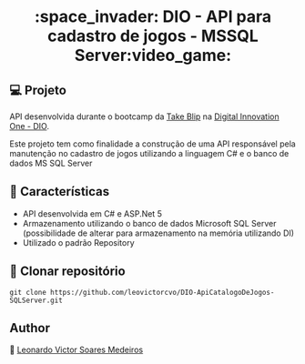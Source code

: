 <h1 align="center">:space_invader: DIO - API para cadastro de jogos - MSSQL Server:video_game:</h1>

## :computer: Projeto

API desenvolvida durante o bootcamp da [Take Blip](https://https://www.take.net/) na [Digital Innovation One - DIO](https://digitalinnovation.one/). 

Este projeto tem como finalidade a construção de uma API responsável pela manutenção no cadastro de jogos utilizando a linguagem C# e o banco de dados MS SQL Server

## :wrench: Características

- API desenvolvida em C# e ASP.Net 5
- Armazenamento utilizando o banco de dados Microsoft SQL Server (possibilidade de alterar para armazenamento na memória utilizando DI)
- Utilizado o padrão Repository

## :floppy_disk: Clonar repositório

```git clone https://github.com/leovictorcvo/DIO-ApiCatalogoDeJogos-SQLServer.git```


## Author

:boy: [Leonardo Victor Soares Medeiros](https://github.com/leovictorcvo)

